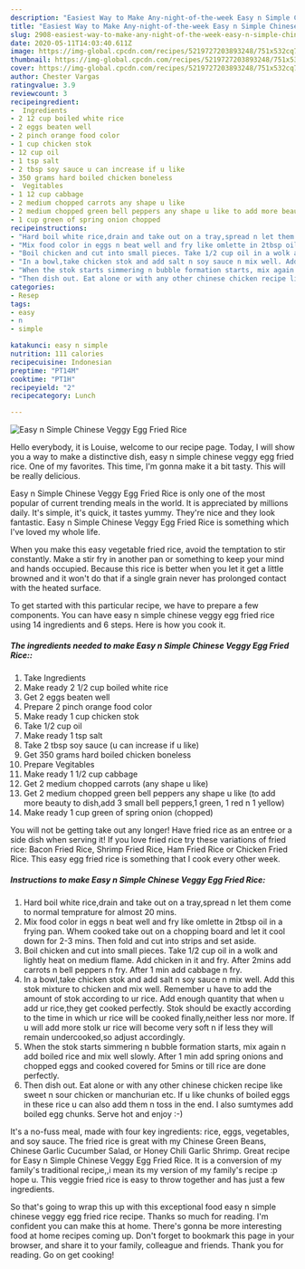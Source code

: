 ```yaml
---
description: "Easiest Way to Make Any-night-of-the-week Easy n Simple Chinese Veggy Egg Fried Rice"
title: "Easiest Way to Make Any-night-of-the-week Easy n Simple Chinese Veggy Egg Fried Rice"
slug: 2908-easiest-way-to-make-any-night-of-the-week-easy-n-simple-chinese-veggy-egg-fried-rice
date: 2020-05-11T14:03:40.611Z
image: https://img-global.cpcdn.com/recipes/5219727203893248/751x532cq70/easy-n-simple-chinese-veggy-egg-fried-rice-recipe-main-photo.jpg
thumbnail: https://img-global.cpcdn.com/recipes/5219727203893248/751x532cq70/easy-n-simple-chinese-veggy-egg-fried-rice-recipe-main-photo.jpg
cover: https://img-global.cpcdn.com/recipes/5219727203893248/751x532cq70/easy-n-simple-chinese-veggy-egg-fried-rice-recipe-main-photo.jpg
author: Chester Vargas
ratingvalue: 3.9
reviewcount: 3
recipeingredient:
-  Ingredients
- 2 12 cup boiled white rice
- 2 eggs beaten well
- 2 pinch orange food color
- 1 cup chicken stok
- 12 cup oil
- 1 tsp salt
- 2 tbsp soy sauce u can increase if u like
- 350 grams hard boiled chicken boneless
-  Vegitables
- 1 12 cup cabbage
- 2 medium chopped carrots any shape u like
- 2 medium chopped green bell peppers any shape u like to add more beauty to dishadd 3 small bell peppers1 green 1 red n 1 yellow
- 1 cup green of spring onion chopped
recipeinstructions:
- "Hard boil white rice,drain and take out on a tray,spread n let them come to normal temprature for almost 20 mins."
- "Mix food color in eggs n beat well and fry like omlette in 2tbsp oil in a frying pan. Whem cooked take out on a chopping board and let it cool down for 2-3 mins. Then fold and cut into strips and set aside."
- "Boil chicken and cut into small pieces. Take 1/2 cup oil in a wolk and lightly heat on medium flame. Add chicken in it and fry. After 2mins add carrots n bell peppers n fry. After 1 min add cabbage n fry."
- "In a bowl,take chicken stok and add salt n soy sauce n mix well. Add this stok mixture to chicken and mix well. Remember u have to add the amount of stok according to ur rice. Add enough quantity that when u add ur rice,they get cooked perfectly. Stok should be exactly according to the time in which ur rice will be cooked finally,neither less nor more. If u will add more stolk ur rice will become very soft n if less they will remain undercooked,so adjust accordingly."
- "When the stok starts simmering n bubble formation starts, mix again n add boiled rice and mix well slowly. After 1 min add spring onions and chopped eggs and cooked covered for 5mins or till rice are done perfectly."
- "Then dish out. Eat alone or with any other chinese chicken recipe like sweet n sour chicken or manchurian etc. If u like chunks of boiled eggs in these rice u can also add them n toss in the end. I also sumtymes add boiled egg chunks. Serve hot and enjoy :-)"
categories:
- Resep
tags:
- easy
- n
- simple

katakunci: easy n simple
nutrition: 111 calories
recipecuisine: Indonesian
preptime: "PT14M"
cooktime: "PT1H"
recipeyield: "2"
recipecategory: Lunch

---
```



![Easy n Simple Chinese Veggy Egg Fried Rice](https://img-global.cpcdn.com/recipes/5219727203893248/751x532cq70/easy-n-simple-chinese-veggy-egg-fried-rice-recipe-main-photo.jpg)

Hello everybody, it is Louise, welcome to our recipe page. Today, I will show you a way to make a distinctive dish, easy n simple chinese veggy egg fried rice. One of my favorites. This time, I'm gonna make it a bit tasty. This will be really delicious.

Easy n Simple Chinese Veggy Egg Fried Rice is only one of the most popular of current trending meals in the world. It is appreciated by millions daily. It's simple, it's quick, it tastes yummy. They're nice and they look fantastic. Easy n Simple Chinese Veggy Egg Fried Rice is something which I've loved my whole life.

When you make this easy vegetable fried rice, avoid the temptation to stir constantly. Make a stir fry in another pan or something to keep your mind and hands occupied. Because this rice is better when you let it get a little browned and it won&#39;t do that if a single grain never has prolonged contact with the heated surface.


To get started with this particular recipe, we have to prepare a few components. You can have easy n simple chinese veggy egg fried rice using 14 ingredients and 6 steps. Here is how you cook it.

##### The ingredients needed to make Easy n Simple Chinese Veggy Egg Fried Rice::

1. Take  Ingredients
1. Make ready 2 1/2 cup boiled white rice
1. Get 2 eggs beaten well
1. Prepare 2 pinch orange food color
1. Make ready 1 cup chicken stok
1. Take 1/2 cup oil
1. Make ready 1 tsp salt
1. Take 2 tbsp soy sauce (u can increase if u like)
1. Get 350 grams hard boiled chicken boneless
1. Prepare  Vegitables
1. Make ready 1 1/2 cup cabbage
1. Get 2 medium chopped carrots (any shape u like)
1. Get 2 medium chopped green bell peppers any shape u like (to add more beauty to dish,add 3 small bell peppers,1 green, 1 red n 1 yellow)
1. Make ready 1 cup green of spring onion (chopped)


You will not be getting take out any longer! Have fried rice as an entree or a side dish when serving it! If you love fried rice try these variations of fried rice: Bacon Fried Rice, Shrimp Fried Rice, Ham Fried Rice or Chicken Fried Rice. This easy egg fried rice is something that I cook every other week. 

##### Instructions to make Easy n Simple Chinese Veggy Egg Fried Rice:

1. Hard boil white rice,drain and take out on a tray,spread n let them come to normal temprature for almost 20 mins.
1. Mix food color in eggs n beat well and fry like omlette in 2tbsp oil in a frying pan. Whem cooked take out on a chopping board and let it cool down for 2-3 mins. Then fold and cut into strips and set aside.
1. Boil chicken and cut into small pieces. Take 1/2 cup oil in a wolk and lightly heat on medium flame. Add chicken in it and fry. After 2mins add carrots n bell peppers n fry. After 1 min add cabbage n fry.
1. In a bowl,take chicken stok and add salt n soy sauce n mix well. Add this stok mixture to chicken and mix well. Remember u have to add the amount of stok according to ur rice. Add enough quantity that when u add ur rice,they get cooked perfectly. Stok should be exactly according to the time in which ur rice will be cooked finally,neither less nor more. If u will add more stolk ur rice will become very soft n if less they will remain undercooked,so adjust accordingly.
1. When the stok starts simmering n bubble formation starts, mix again n add boiled rice and mix well slowly. After 1 min add spring onions and chopped eggs and cooked covered for 5mins or till rice are done perfectly.
1. Then dish out. Eat alone or with any other chinese chicken recipe like sweet n sour chicken or manchurian etc. If u like chunks of boiled eggs in these rice u can also add them n toss in the end. I also sumtymes add boiled egg chunks. Serve hot and enjoy :-)


It&#39;s a no-fuss meal, made with four key ingredients: rice, eggs, vegetables, and soy sauce. The fried rice is great with my Chinese Green Beans, Chinese Garlic Cucumber Salad, or Honey Chili Garlic Shrimp. Great recipe for Easy n Simple Chinese Veggy Egg Fried Rice. It is a conversion of my family&#39;s traditional recipe,,i mean its my version of my family&#39;s recipe :p hope u. This veggie fried rice is easy to throw together and has just a few ingredients. 

So that's going to wrap this up with this exceptional food easy n simple chinese veggy egg fried rice recipe. Thanks so much for reading. I'm confident you can make this at home. There's gonna be more interesting food at home recipes coming up. Don't forget to bookmark this page in your browser, and share it to your family, colleague and friends. Thank you for reading. Go on get cooking!
